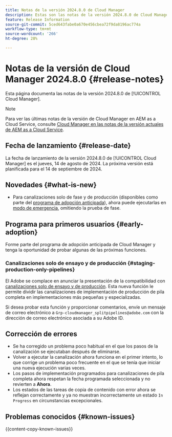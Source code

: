 ```yaml
---
title: Notas de la versión 2024.8.0 de Cloud Manager
description: Estas son las notas de la versión 2024.8.0 de Cloud Manager.
feature: Release Information
source-git-commit: 5ced643fabe0a670e456cbea72f9da8196ac774a
workflow-type: tm+mt
source-wordcount: '266'
ht-degree: 28%

---
```



# Notas de la versión de Cloud Manager 2024.8.0 {#release-notes}

Esta página documenta las notas de la versión 2024.8.0 de [!UICONTROL Cloud Manager].

>[!NOTE]
>
>Para ver las últimas notas de la versión de Cloud Manager en AEM as a Cloud Service, consulte [Cloud Manager en las notas de la versión actuales de AEM as a Cloud Service](https://experienceleague.adobe.com/es/docs/experience-manager-cloud-service/content/release-notes/cloud-manager/current).

## Fecha de lanzamiento {#release-date}

La fecha de lanzamiento de la versión 2024.8.0 de [!UICONTROL Cloud Manager] es el jueves, 14 de agosto de 2024. La próxima versión está planificada para el 14 de septiembre de 2024.

## Novedades {#what-is-new}

* Para canalizaciones solo de fase y de producción (disponibles como parte del [programa de adopción anticipada](#staging-production-only-pipelines)), ahora puede ejecutarlas en [modo de emergencia](/help/using/stage-prod-only.md#emergency-mode), omitiendo la prueba de fase.

## Programa para primeros usuarios {#early-adoption}

Forme parte del programa de adopción anticipada de Cloud Manager y tenga la oportunidad de probar algunas de las próximas funciones.

### Canalizaciones solo de ensayo y de producción {#staging-production-only-pipelines}

El Adobe se complace en anunciar la presentación de la compatibilidad con [canalizaciones solo de ensayo y de producción](/help/using/stage-prod-only.md). Esta nueva función le permite dividir las canalizaciones de implementación de producción de pila completa en implementaciones más pequeñas y especializadas.

Si desea probar esta función y proporcionar comentarios, envíe un mensaje de correo electrónico a `Grp-cloudmanager_splitpipelines@adobe.com` con la dirección de correo electrónico asociada a su Adobe ID.

## Corrección de errores

* Se ha corregido un problema poco habitual en el que los pasos de la canalización se ejecutaban después de eliminarse.
* Volver a ejecutar la canalización ahora funciona en el primer intento, lo que corrige un problema poco frecuente en el que se tenía que iniciar una nueva ejecución varias veces.
* Los pasos de implementación programados para canalizaciones de pila completa ahora respetan la fecha programada seleccionada y no revierten a **Ahora**.
* Los estados de las tareas de copia de contenido con error ahora se reflejan correctamente y ya no muestran incorrectamente un estado `In Progress` en circunstancias excepcionales.

## Problemas conocidos {#known-issues}

{{content-copy-known-issues}}
